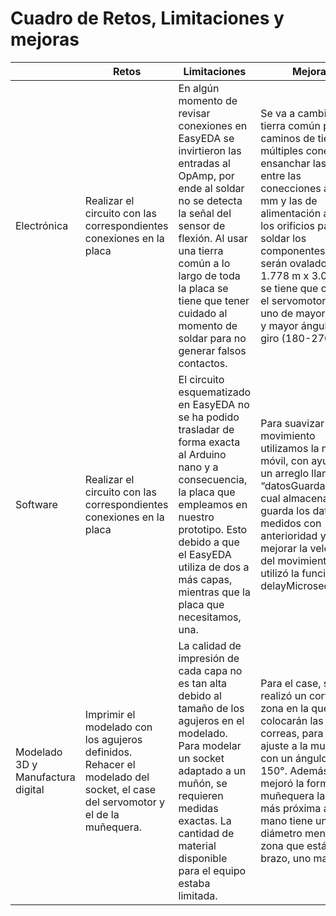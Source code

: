 # Cuadro de Retos, Limitaciones y mejoras 
|  | Retos | Limitaciones | Mejoras |
| ---- | ---- | ---- | ---- |
| Electrónica | Realizar el circuito con las correspondientes conexiones en la placa | En algún momento de revisar conexiones en EasyEDA se invirtieron las entradas al OpAmp, por ende al soldar no se detecta la señal del sensor de flexión. Al usar una tierra común a lo largo de toda la placa se tiene que tener cuidado al momento de soldar para no generar falsos contactos. | Se va a cambiar la tierra común por dos caminos de tierra con múltiples conexiones, ensanchar las pistas entre las conecciones a 0.7 mm y las de alimentación a 1 mm, los orificios para soldar los componentes al PCB serán ovalados de 1.778 m x 3.048 mm, se tiene que cmabiar el servomotor por uno de mayor torque y mayor ángulo de giro (180-270) |
 | Software | Realizar el circuito con las correspondientes conexiones en la placa | El circuito esquematizado en EasyEDA no se ha podido trasladar de forma exacta al Arduino nano y a consecuencia, la placa que empleamos en nuestro prototipo. Esto debido a que el EasyEDA utiliza de dos a más capas, mientras que la placa que necesitamos, una. | Para suavizar el movimiento utilizamos la  media móvil, con ayuda de un arreglo llamado “datosGuardados”, el cual almacena y guarda los datos medidos con anterioridad y para mejorar la velocidad del movimiento se utilizó la función delayMicroseconds().|
| Modelado 3D y Manufactura digital| Imprimir el modelado con los agujeros definidos. Rehacer el modelado del socket, el case del servomotor y el de la muñequera.  |La calidad de impresión de cada capa no es tan alta debido al tamaño de los agujeros en el modelado. Para modelar un socket adaptado a un muñón, se requieren medidas exactas. La cantidad de material disponible para el equipo estaba limitada.|Para el case, se realizó un corte en la zona en la que se colocarán las correas, para que se ajuste a la muñeca con un ángulo de 150°. Además se mejoró la forma de la muñequera la parte más próxima a la mano tiene un diámetro menor y la zona que está en el brazo, uno mayor.|

